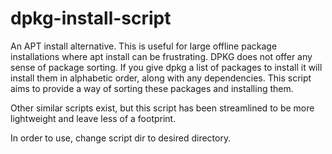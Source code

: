 # dpkg-install-script

An APT install alternative.
This is useful for large offline package installations where apt install can be frustrating.
DPKG does not offer any sense of package sorting. If you give dpkg a list of packages to install it will install them in alphabetic order, along with any dependencies.
This script aims to provide a way of sorting these packages and installing them. 

Other similar scripts exist, but this script has been streamlined to be more lightweight and leave less of a footprint. 

In order to use, change script dir to desired directory.
